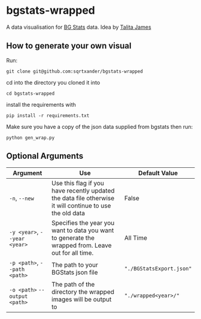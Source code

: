 # bgstats-wrapped

A data visualisation for [BG Stats](https://www.bgstatsapp.com/) data. Idea by [Talita James](https://www.github.com/TalitaJames)

## How to generate your own visual 

Run:  
```
git clone git@github.com:sqrtxander/bgstats-wrapped
```

cd into the directory you cloned it into
```
cd bgstats-wrapped
```

install the requirements with  

```
pip install -r requirements.txt
```

Make sure you have a copy of the json data supplied from bgstats then run: 

```
python gen_wrap.py
```

## Optional Arguments
| Argument                      | Use                                                                                                     | Default Value                    |
|-------------------------------|---------------------------------------------------------------------------------------------------------|----------------------------------|
| `-n`, `--new`                 | Use this flag if you have recently updated the data file otherwise it will continue to use the old data | False                            |
| `-y <year>`, `--year <year>`  | Specifies the year you want to data you want to generate the wrapped from. Leave out for all time.      | All Time                         |
| `-p <path>`, `--path <path>`  | The path to your BGStats json file                                                                      | `"./BGStatsExport.json"`         |
| `-o <path>` `--output <path>` | The path of the directory the wrapped images will be output to                                          |`"./wrapped<year>/"` |

